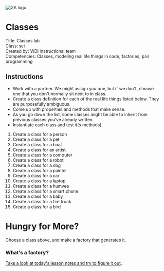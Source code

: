 ![GA logo](https://camo.githubusercontent.com/6ce15b81c1f06d716d753a61f5db22375fa684da/68747470733a2f2f67612d646173682e73332e616d617a6f6e6177732e636f6d2f70726f64756374696f6e2f6173736574732f6c6f676f2d39663838616536633963333837313639306533333238306663663535376633332e706e67)


# Classes

Title: Classes lab<br>
Class: sei<br>
Created by: WDI Instructional team<br>
Competencies: Classes, modeling real life things in code, factories, pair programming

## Instructions

- Work with a partner. We might assign you one, but if we don't, choose one that you don't normally sit next to in class.  
- Create a class definition for each of the real life things listed below. They are purposefully ambiguous.
- Come up with properties and methods that make sense.
- As you go down the list, some classes might be able to inherit from previous classes you've already written.
- Instantiate each class and test it(s methods).

1. Create a class for a person
1. Create a class for a pet
1. Create a class for a boat
1. Create a class for an artist
1. Create a class for a computer
1. Create a class for a robot
1. Create a class for a dog
1. Create a class for a painter
1. Create a class for a car
1. Create a class for a laptop
1. Create a class for a humvee
1. Create a class for a smart phone
1. Create a class for a baby
1. Create a class for a fire truck
1. Create a class for a bird


# Hungry for More? 

Choose a class above, and make a factory that generates it. 

### What's a factory? 

[Take a look at today's lesson notes and try to figure it out](https://git.generalassemb.ly/WebDev-Connected-Classroom/classes/blob/master/README.md#create-a-factory).  

